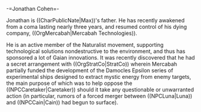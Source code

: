 -=Jonathan Cohen=-

Jonathan is ((CharPublicNate|Max))'s father. He has recently awakened from a coma lasting nearly three years, and resumed control of his dying company, ((OrgMercabah|Mercabah Technologies)).

He is an active member of the Naturalist movement, supporting technological solutions nondestructive to the environment, and thus has sponsored a lot of Gaian innovations. It was recently discovered that he had a secret arrangement with ((OrgStratCo|StratCo)) wherein Mercabah partially funded the development of the Damocles Epsilon series of experimental ships designed to extract mystic energy from enemy targets, the main purpose of which was to help oppose the ((NPCCaretaker|Caretaker)) should it take any questionable or unwarranted action (in particular, rumors of a forced merger between ((NPCLuna|Luna)) and ((NPCCain|Cain)) had begun to surface).
